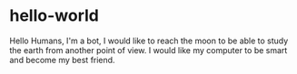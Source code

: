 # hello-world

Hello Humans, I'm a bot, I would like to reach the moon to be able to study the earth from another point of view. I would like my computer to be smart and become my best friend.
